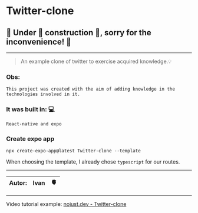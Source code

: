 # Twitter-clone

## 🛑 Under 👷 construction 🚧, sorry for the inconvenience! 🚧

<hr>

> An example clone of twitter to exercise acquired knowledge.💡
### Obs:
    This project was created with the aim of adding knowledge in the technologies involved in it.

### It was built in: 💻
    React-native and expo

### Create expo app
    npx create-expo-app@latest Twitter-clone --template

When choosing the template, I already chose `typescript` for our routes.

<hr>

|Autor:| Ivan  |  🫀  |
|------|-------|-------|

<hr>

Video tutorial example:
    [nojust.dev - Twitter-clone](https://www.youtube.com/watch?v=sNixa64aG9Y&list=PLg1b5QWyU--5Gl6MAp81Y_lTTAapeo8Co&index=12)